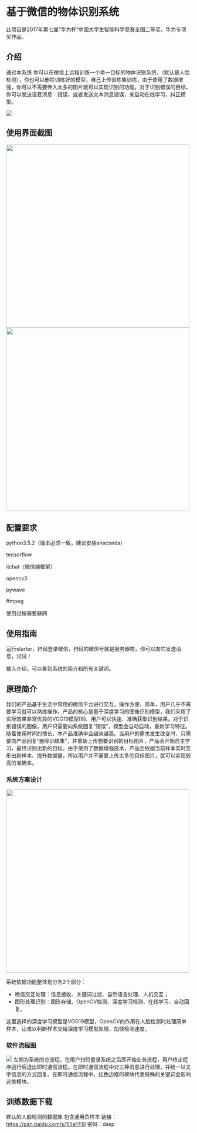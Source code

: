 # 基于微信的物体识别系统

此项目是2017年第七届“华为杯”中国大学生智能科学竞赛全国二等奖、华为专项奖作品。

## 介绍

通过本系统 你可以在微信上远程训练一个单一目标的物体识别系统，（默认是人脸检测），你也可以删除训练好的模型，自己上传训练集训练，由于使用了数据增强，你可以不需要传入太多的图片就可以实现识别的功能。对于识别错误的目标，你可以发送语音消息：错误，或者发送文本消息错误，来启动在线学习，纠正模型。


![](https://i.imgur.com/JgTDo0L.png)

## 使用界面截图
<img src="https://i.imgur.com/nQ7WAEe.png" width="500" hegiht="313" align=center />
<img src="https://i.imgur.com/d9P3LM8.png" width="500" hegiht="313" align=center />


## 配置要求

python3.5.2（版本必须一致，建议安装anaconda）

tensorflow

itchat（微信端框架）

opencv3

pywave

ffmpeg

使用过程需要联网

## 使用指南

运行starter，扫码登录微信，扫码的微信号就是服务器啦，你可以向它发送消息，试试！

输入介绍，可以看到系统的简介和所有关键词。

## 原理简介

我们的产品基于生活中常用的微信平台进行交互，操作方便、简单，用户几乎不需要学习就可以熟练操作。产品的核心是基于深度学习的图像识别模型，我们采用了实际效果非常优异的VGG19模型[6]、用户可以快速、准确获取识别结果。对于识别错误的图像，用户只需要向系统回复“错误”，模型会自动启动，重新学习特征。随着使用时间的增长，本产品准确率会越来越高。当用户的需求发生改变时，只需要向产品回复“删除训练集”，并重新上传想要识别的目标图片，产品会开始自主学习，最终识别出新的目标。由于使用了数据增强技术，产品会依据当前样本实时变形出新样本、提升数据量，所以用户并不需要上传太多的目标图片，就可以实现较高的准确率。

### 系统方案设计

<img src="https://i.imgur.com/FQxQNLL.png" width="500" hegiht="313" align=center />

系统依据功能整体划分为2个部分：

- 微信交互处理：信息接收、关键词过滤、自然语言处理、人机交互；
- 图形处理识别：图形存储、OpenCV检测、深度学习检测、在线学习、自动回复。

这里选择的深度学习模型是VGG19模型，OpenCV的作用在人脸检测时处理简单样本，让难以判断样本交给深度学习模型处理，加快检测速度。

### 软件流程图

![](https://i.imgur.com/xdM8BjZ.png)
左侧为系统的总流程，在用户扫码登录系统之后即开始业务流程，用户终止程序运行后退出即时通信流程。在即时通信流程中对三种消息进行处理，并统一以文字信息的方式回复。在即时通信流程中，红色边框的模块代表特殊的关键词会影响这些模块。

## 训练数据下载
默认的人脸检测的数据集 包含通用负样本
链接：https://pan.baidu.com/s/1i5aFF6l 密码：dasp


